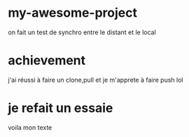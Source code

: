 # my-awesome-project
on fait un test de synchro entre le distant et le local


# achievement 

j'ai réussi à faire un clone,pull et je m'apprete à faire push
lol


# je refait un essaie
voila mon texte
